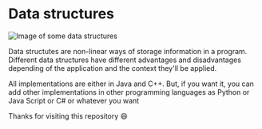 # Data structures

![Image of some data structures](https://www.freecodecamp.org/news/content/images/2020/09/image-21.png)

Data structutes are non-linear ways of storage information in a program. Different data structures have different advantages and disadvantages depending of the application and the context they'll be applied.

All implementations are either in Java and C++. But, if you want it, you can add other implementations in other programming languages as Python or Java Script or C# or whatever you want

Thanks for visiting this repository 😄
